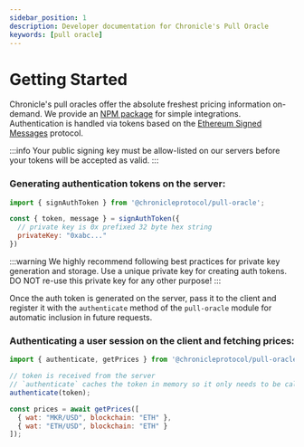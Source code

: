 ```yaml
---
sidebar_position: 1
description: Developer documentation for Chronicle's Pull Oracle
keywords: [pull oracle]
---
```

# Getting Started

Chronicle's pull oracles offer the absolute freshest pricing information on-demand. We provide an [NPM package](https://www.npmjs.com/package/@chronicleprotocol/pull-oracle) for simple integrations. Authentication is handled via tokens based on the [Ethereum Signed Messages](https://eips.ethereum.org/EIPS/eip-191) protocol.

:::info
Your public signing key must be allow-listed on our servers before your tokens will be accepted as valid.
:::

### Generating authentication tokens on the server:
```js
import { signAuthToken } from '@chronicleprotocol/pull-oracle';

const { token, message } = signAuthToken({
  // private key is 0x prefixed 32 byte hex string
  privateKey: "0xabc..."
})
```

:::warning
We highly recommend following best practices for private key generation and storage. Use a unique private key for creating auth tokens. DO NOT re-use this private key for any other purpose!
:::

Once the auth token is generated on the server, pass it to the client and register it with the `authenticate` method of the `pull-oracle` module for automatic inclusion in future requests.

### Authenticating a user session on the client and fetching prices:
```js
import { authenticate, getPrices } from '@chronicleprotocol/pull-oracle';

// token is received from the server
// `authenticate` caches the token in memory so it only needs to be called once per session
authenticate(token);

const prices = await getPrices([
  { wat: "MKR/USD", blockchain: "ETH" },
  { wat: "ETH/USD", blockchain: "ETH" }
]);
```

